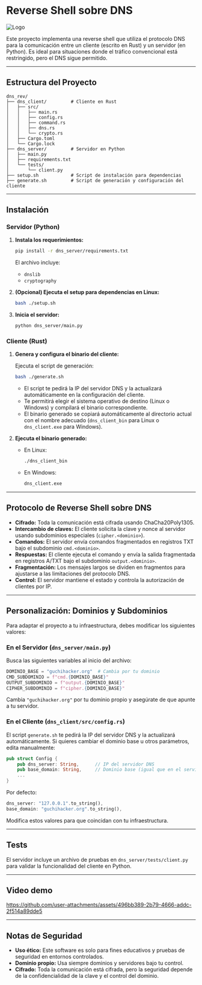 # Reverse Shell sobre DNS

![Logo](https://github.com/user-attachments/assets/ffb39231-ae53-4a15-9c1b-dd4583124ae5)


Este proyecto implementa una reverse shell que utiliza el protocolo DNS para la comunicación entre un cliente (escrito en Rust) y un servidor (en Python). Es ideal para situaciones donde el tráfico convencional está restringido, pero el DNS sigue permitido.

---

## Estructura del Proyecto

```
dns_rev/
├── dns_client/         # Cliente en Rust
│   ├── src/
│   │   ├── main.rs
│   │   ├── config.rs
│   │   ├── command.rs
│   │   ├── dns.rs
│   │   └── crypto.rs
│   ├── Cargo.toml
│   └── Cargo.lock
├── dns_server/         # Servidor en Python
│   ├── main.py
│   ├── requirements.txt
│   └── tests/
│       └── client.py
├── setup.sh            # Script de instalación para dependencias
├── generate.sh         # Script de generación y configuración del cliente
```

---

## Instalación

### Servidor (Python)

1. **Instala los requerimientos:**
   ```bash
   pip install -r dns_server/requirements.txt
   ```
   El archivo incluye:
   - `dnslib`
   - `cryptography`

2. **(Opcional) Ejecuta el setup para dependencias en Linux:**
   ```bash
   bash ./setup.sh
   ```

3. **Inicia el servidor:**
   ```bash
   python dns_server/main.py
   ```

### Cliente (Rust)

1. **Genera y configura el binario del cliente:**
   
   Ejecuta el script de generación:
   ```bash
   bash ./generate.sh
   ```
   - El script te pedirá la IP del servidor DNS y la actualizará automáticamente en la configuración del cliente.
   - Te permitirá elegir el sistema operativo de destino (Linux o Windows) y compilará el binario correspondiente.
   - El binario generado se copiará automáticamente al directorio actual con el nombre adecuado (`dns_client_bin` para Linux o `dns_client.exe` para Windows).

2. **Ejecuta el binario generado:**
   - En Linux:
     ```bash
     ./dns_client_bin
     ```
   - En Windows:
     ```cmd
     dns_client.exe
     ```

---

## Protocolo de Reverse Shell sobre DNS

- **Cifrado:** Toda la comunicación está cifrada usando ChaCha20Poly1305.
- **Intercambio de claves:** El cliente solicita la clave y nonce al servidor usando subdominios especiales (`cipher.<dominio>`).
- **Comandos:** El servidor envía comandos fragmentados en registros TXT bajo el subdominio `cmd.<dominio>`.
- **Respuestas:** El cliente ejecuta el comando y envía la salida fragmentada en registros A/TXT bajo el subdominio `output.<dominio>`.
- **Fragmentación:** Los mensajes largos se dividen en fragmentos para ajustarse a las limitaciones del protocolo DNS.
- **Control:** El servidor mantiene el estado y controla la autorización de clientes por IP.

---

## Personalización: Dominios y Subdominios

Para adaptar el proyecto a tu infraestructura, debes modificar los siguientes valores:

### En el Servidor (`dns_server/main.py`)

Busca las siguientes variables al inicio del archivo:
```python
DOMINIO_BASE = "guchihacker.org"  # Cambia por tu dominio
CMD_SUBDOMINIO = f"cmd.{DOMINIO_BASE}"
OUTPUT_SUBDOMINIO = f"output.{DOMINIO_BASE}"
CIPHER_SUBDOMINIO = f"cipher.{DOMINIO_BASE}"
```
Cambia `"guchihacker.org"` por tu dominio propio y asegúrate de que apunte a tu servidor.

### En el Cliente (`dns_client/src/config.rs`)

El script `generate.sh` te pedirá la IP del servidor DNS y la actualizará automáticamente. Si quieres cambiar el dominio base u otros parámetros, edita manualmente:
```rust
pub struct Config {
    pub dns_server: String,      // IP del servidor DNS
    pub base_domain: String,     // Dominio base (igual que en el servidor)
    ...
}
```
Por defecto:
```rust
dns_server: "127.0.0.1".to_string(),
base_domain: "guchihacker.org".to_string(),
```
Modifica estos valores para que coincidan con tu infraestructura.

---

## Tests

El servidor incluye un archivo de pruebas en `dns_server/tests/client.py` para validar la funcionalidad del cliente en Python.

---

## Video demo



https://github.com/user-attachments/assets/496bb389-2b79-4666-addc-2f514a89dde5


---

## Notas de Seguridad

- **Uso ético:** Este software es solo para fines educativos y pruebas de seguridad en entornos controlados.
- **Dominio propio:** Usa siempre dominios y servidores bajo tu control.
- **Cifrado:** Toda la comunicación está cifrada, pero la seguridad depende de la confidencialidad de la clave y el control del dominio. 
